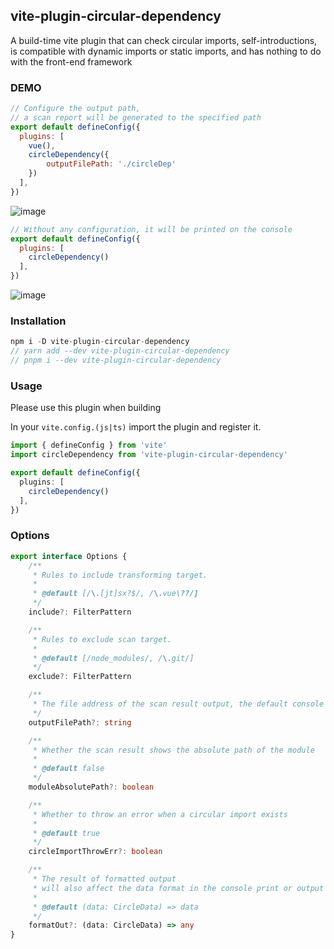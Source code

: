 ## vite-plugin-circular-dependency

A build-time vite plugin that can check circular imports, self-introductions, is compatible with dynamic imports or static imports, and has nothing to do with the front-end framework

### DEMO

```js
// Configure the output path, 
// a scan report will be generated to the specified path
export default defineConfig({
  plugins: [
    vue(),
    circleDependency({
        outputFilePath: './circleDep'
    })
  ],
})
```

![image](https://user-images.githubusercontent.com/38604634/221328375-8dc381f1-6895-4875-93a0-d3d675153894.png)

```js
// Without any configuration, it will be printed on the console
export default defineConfig({
  plugins: [
    circleDependency()
  ],
})
```

![image](https://user-images.githubusercontent.com/38604634/221328836-62b58f09-c11c-4429-a143-e92ef9aefa9f.png)


### Installation

```ts
npm i -D vite-plugin-circular-dependency
// yarn add --dev vite-plugin-circular-dependency
// pnpm i --dev vite-plugin-circular-dependency
```
### Usage

Please use this plugin when building

In your `vite.config.(js|ts)` import the plugin and register it.

```typescript
import { defineConfig } from 'vite'
import circleDependency from 'vite-plugin-circular-dependency'

export default defineConfig({
  plugins: [
    circleDependency()
  ],
})
```

### Options

```ts
export interface Options {
    /**
     * Rules to include transforming target.
     *
     * @default [/\.[jt]sx?$/, /\.vue\??/]
     */
    include?: FilterPattern

    /**
     * Rules to exclude scan target.
     *
     * @default [/node_modules/, /\.git/]
     */
    exclude?: FilterPattern

    /**
     * The file address of the scan result output, the default console print
     */
    outputFilePath?: string

    /**
     * Whether the scan result shows the absolute path of the module
     *
     * @default false
     */
    moduleAbsolutePath?: boolean

    /**
     * Whether to throw an error when a circular import exists
     *
     * @default true
     */
    circleImportThrowErr?: boolean

    /**
     * The result of formatted output 
     * will also affect the data format in the console print or output file
     *
     * @default (data: CircleData) => data
     */
    formatOut?: (data: CircleData) => any
}
```